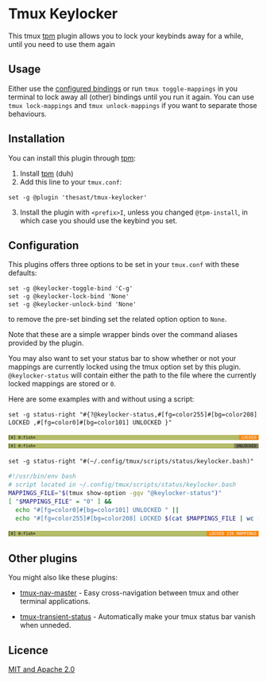 Tmux Keylocker
=======

This tmux [tpm](https://github.com/tmux-plugins/tpm) plugin allows you to lock your keybinds away for a while, until you need to use them again
<!--
Preview
-------

![img/preview.gif](img/preview.gif)   -->

Usage
-----

Either use the [configured bindings](#configuration) or run `tmux toggle-mappings` in you terminal to lock away all (other) bindings until you run it again.
You can use `tmux lock-mappings` and `tmux unlock-mappings` if you want to separate those behaviours.

Installation
------------

You can install this plugin through [tpm](https://github.com/tmux-plugins/tpm):
1. Install [tpm](https://github.com/tmux-plugins/tpm) (duh)  
2. Add this line to your `tmux.conf`:  
```tmux
set -g @plugin 'thesast/tmux-keylocker'
```
3. Install the plugin with `<prefix>I`, unless you changed `@tpm-install`, in which case you should use the keybind you set.

Configuration
-------------

This plugins offers three options to be set in your `tmux.conf` with these defaults:
```tmux
set -g @keylocker-toggle-bind 'C-g'
set -g @keylocker-lock-bind 'None'
set -g @keylocker-unlock-bind 'None'
```
to remove the pre-set binding set the related option option to `None`.

Note that these are a simple wrapper binds over the command aliases provided by the plugin.

You may also want to set your status bar to show whether or not your mappings are currently locked using the tmux option set by this plugin.
`@keylocker-status` will contain either the path to the file where the currently locked mappings are stored or `0`.

Here are some examples with and without using a script:
```tmux
set -g status-right "#{?@keylocker-status,#[fg=color255]#[bg=color208] LOCKED ,#[fg=color0]#[bg=color101] UNLOCKED }"
```
![img/status-simple-locked.png](img/status-simple-locked.png)
![img/status-unlocked.png](img/status-unlocked.png)
```tmux
set -g status-right "#(~/.config/tmux/scripts/status/keylocker.bash)"
```
```bash
#!/usr/bin/env bash
# script located in ~/.config/tmux/scripts/status/keylocker.bash
MAPPINGS_FILE="$(tmux show-option -gqv "@keylocker-status")"
[ "$MAPPINGS_FILE" = "0" ] &&
  echo "#[fg=color0]#[bg=color101] UNLOCKED " ||
  echo "#[fg=color255]#[bg=color208] LOCKED $(cat $MAPPINGS_FILE | wc -l) MAPPINGS "

```
![img/status-script-locked.png](img/status-script-locked.png)

Other plugins
-------------

You might also like these plugins:

  - [tmux-nav-master](https://github.com/TheSast/tmux-nav-master) - Easy cross-navigation between tmux and other terminal applications. 

  - [tmux-transient-status](https://github.com/TheSast/tmux-transient-status) - Automatically make your tmux status bar vanish when unneded. 

Licence
-------

[MIT and Apache 2.0](COPYRIGHT.md)
